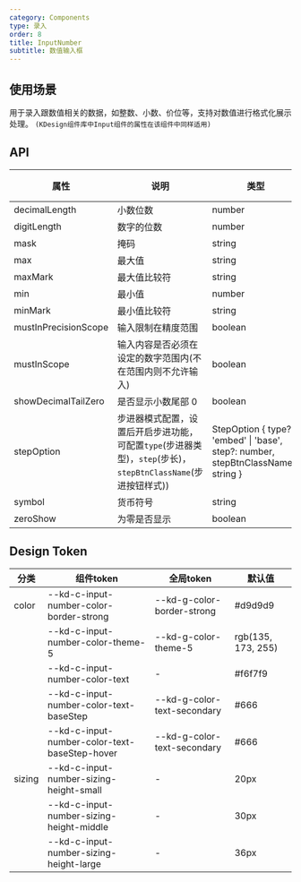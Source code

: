 ```yaml
---
category: Components
type: 录入
order: 8
title: InputNumber
subtitle: 数值输入框
---
```


## 使用场景

用于录入跟数值相关的数据，如整数、小数、价位等，支持对数值进行格式化展示处理。 `(KDesign组件库中Input组件的属性在该组件中同样适用)`

## API

| 属性 | 说明 | 类型 | 默认值 | 可选值 | 版本 |
| --- | --- | --- | --- | --- | --- |
| decimalLength | 小数位数 | number | `-` | `-` | 1.0.0 |
| digitLength | 数字的位数 | number | `-` | `-` | 1.0.0 |
| mask | 掩码 | string | `-` | `-` | 1.0.0 |
| max | 最大值 | string | `-` | `-` | 1.0.0 |
| maxMark | 最大值比较符 | string | `]` | `)` \| `]` | 1.0.0 |
| min | 最小值 | number | `-` | `-` | 1.0.0 |
| minMark | 最小值比较符 | string | `(` | `(` \| `[` | 1.0.0 |
| mustInPrecisionScope | 输入限制在精度范围 | boolean | `true` | `true`\|`false` | 1.0.0 |
| mustInScope | 输入内容是否必须在设定的数字范围内(不在范围内则不允许输入) | boolean | `false` | `true`\|`false` | 1.0.0 |
| showDecimalTailZero | 是否显示小数尾部 0 | boolean | `false` | `true`\|`false` | 1.0.0 |
| stepOption | 步进器模式配置，设置后开启步进功能，可配置`type`(步进器类型)，`step`(步长)，`stepBtnClassName`(步进按钮样式)) | StepOption { type?: 'embed' \| 'base', step?: number, stepBtnClassName?: string } | `-` | `-` | 1.0.0 |
| symbol | 货币符号 | string | `-` | `-` | 1.0.0 |
| zeroShow | 为零是否显示 | boolean | `false` | `true` `false` | 1.0.0 |

## Design Token

| 分类 | 组件token | 全局token | 默认值 |
| --- | --- | --- | --- |
| color | --kd-c-input-number-color-border-strong | --kd-g-color-border-strong | #d9d9d9 |
|  | --kd-c-input-number-color-theme-5 | --kd-g-color-theme-5 | rgb(135, 173, 255) |
|  | --kd-c-input-number-color-text | - | #f6f7f9 |
|  | --kd-c-input-number-color-text-baseStep | --kd-g-color-text-secondary | #666 |
|  | --kd-c-input-number-color-text-baseStep-hover | --kd-g-color-text-secondary | #666 |
| sizing | --kd-c-input-number-sizing-height-small | - | 20px |
|  | --kd-c-input-number-sizing-height-middle | - | 30px |
|  | --kd-c-input-number-sizing-height-large | - | 36px |
